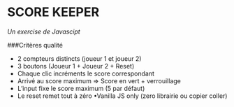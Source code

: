 # SCORE KEEPER
*Un exercise de Javascipt*

###Critères qualité
* 2 compteurs distincts (joueur 1 et joueur 2)
* 3 boutons (Joueur 1 + Joueur 2 + Reset)
* Chaque clic incréments le score correspondant
* Arrivé au score maximum => Score en vert + verrouillage
* L’input fixe le score maximum (5 par défaut)
* Le reset remet tout à zéro •Vanilla JS only (zero librairie ou copier coller)



